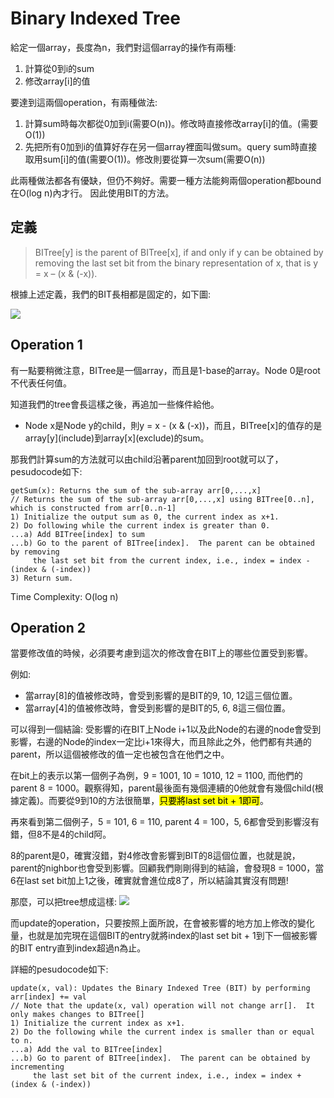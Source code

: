 # Binary Indexed Tree
給定一個array，長度為n，我們對這個array的操作有兩種:

1. 計算從0到i的sum
2. 修改array[i]的值

要達到這兩個operation，有兩種做法:

1. 計算sum時每次都從0加到i(需要O(n))。修改時直接修改array[i]的值。(需要O(1))
2. 先把所有0加到i的值算好存在另一個array裡面叫做sum。query sum時直接取用sum[i]的值(需要O(1))。修改則要從算一次sum(需要O(n))

此兩種做法都各有優缺，但仍不夠好。需要一種方法能夠兩個operation都bound在O(log n)內才行。
因此使用BIT的方法。

## 定義

> BITree[y] is the parent of BITree[x], if and only if y can be obtained by removing the last set bit from the binary representation of x, that is y = x – (x & (-x)).
> 
根據上述定義，我們的BIT長相都是固定的，如下圖:

![](https://i.imgur.com/Pv9P2Qa.png)

## Operation 1

有一點要稍微注意，BITree是一個array，而且是1-base的array。Node 0是root不代表任何值。

知道我們的tree會長這樣之後，再追加一些條件給他。
- Node x是Node y的child，則y = x - (x & (-x))，而且，BITree[x]的值存的是array[y]\(include)到array[x]\(exclude)的sum。

那我們計算sum的方法就可以由child沿著parent加回到root就可以了，pesudocode如下:
```
getSum(x): Returns the sum of the sub-array arr[0,...,x]
// Returns the sum of the sub-array arr[0,...,x] using BITree[0..n], which is constructed from arr[0..n-1]
1) Initialize the output sum as 0, the current index as x+1.
2) Do following while the current index is greater than 0.
...a) Add BITree[index] to sum
...b) Go to the parent of BITree[index].  The parent can be obtained by removing
     the last set bit from the current index, i.e., index = index - (index & (-index))
3) Return sum.
```

Time Complexity: O(log n)

## Operation 2

當要修改值的時候，必須要考慮到這次的修改會在BIT上的哪些位置受到影響。

例如:

- 當array[8]的值被修改時，會受到影響的是BIT的9, 10, 12這三個位置。
- 當array[4]的值被修改時，會受到影響的是BIT的5, 6, 8這三個位置。

可以得到一個結論: 受影響的i在BIT上Node i+1以及此Node的右邊的node會受到影響，右邊的Node的index一定比i+1來得大，而且除此之外，他們都有共通的parent，所以這個被修改的值一定也被包含在他們之中。

在bit上的表示以第一個例子為例，9 = 1001, 10 = 1010, 12 = 1100, 而他們的parent 8 = 1000。觀察得知，parent最後面有幾個連續的0他就會有幾個child(根據定義)。而要從9到10的方法很簡單，<mark>只要將last set bit + 1即可</mark>。

再來看到第二個例子，5 = 101, 6 = 110, parent 4 = 100，5, 6都會受到影響沒有錯，但8不是4的child阿。

8的parent是0，確實沒錯，對4修改會影響到BIT的8這個位置，也就是說，parent的nighbor也會受到影響。回顧我們剛剛得到的結論，會發現8 = 1000，當6在last set bit加上1之後，確實就會進位成8了，所以結論其實沒有問題!

那麼，可以把tree想成這樣:
![](https://i.imgur.com/bje1JzF.png)

而update的operation，只要按照上面所說，在會被影響的地方加上修改的變化量，也就是加完現在這個BIT的entry就將index的last set bit + 1到下一個被影響的BIT entry直到index超過n為止。

詳細的pesudocode如下:
```
update(x, val): Updates the Binary Indexed Tree (BIT) by performing arr[index] += val
// Note that the update(x, val) operation will not change arr[].  It only makes changes to BITree[]
1) Initialize the current index as x+1.
2) Do the following while the current index is smaller than or equal to n.
...a) Add the val to BITree[index]
...b) Go to parent of BITree[index].  The parent can be obtained by incrementing
     the last set bit of the current index, i.e., index = index + (index & (-index))
```